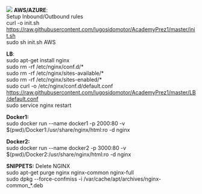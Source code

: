 ![ ](https://i.imgur.com/90OCHRf.png)
**AWS/AZURE**:<br/>
Setup Inbound/Outbound rules <br/>
curl -o init.sh https://raw.githubusercontent.com/lugosidomotor/AcademyPrez1/master/init.sh <br/>
sudo sh init.sh AWS

**LB**:<br/>
sudo apt-get install nginx <br/>
sudo rm -rf /etc/nginx/conf.d/* <br/>
sudo rm -rf /etc/nginx/sites-available/* <br/>
sudo rm -rf /etc/nginx/sites-enabled/* <br/>
sudo curl -o /etc/nginx/conf.d/default.conf https://raw.githubusercontent.com/lugosidomotor/AcademyPrez1/master/LB/default.conf<br/>
sudo service nginx restart

**Docker1:**<br/>
sudo docker run --name docker1 -p 2000:80 -v $(pwd)/Docker1:/usr/share/nginx/html:ro -d nginx

**Docker2:**<br/>
sudo docker run --name docker2 -p 3000:80 -v $(pwd)/Docker2:/usr/share/nginx/html:ro -d nginx


**SNIPPETS:**
Delete NGINX <br/>
sudo apt-get purge nginx nginx-common nginx-full <br/>
sudo dpkg --force-confmiss -i /var/cache/apt/archives/nginx-common_*.deb <br/>
